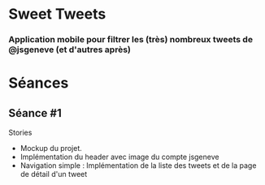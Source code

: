 # Sweet Tweets
### Application mobile pour filtrer les (très) nombreux tweets de @jsgeneve (et d'autres après)


# Séances

## Séance #1

Stories

* Mockup du projet.
* Implémentation du header avec image du compte jsgeneve
* Navigation simple : Implémentation de la liste des tweets et de la page de détail d'un tweet


